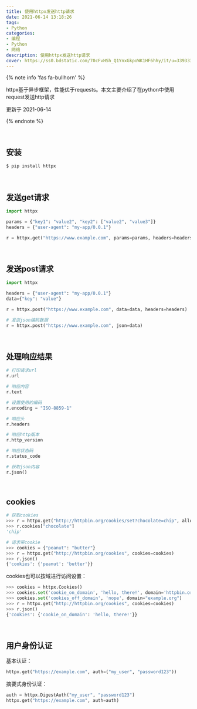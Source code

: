 ```yaml
---
title: 使用httpx发送http请求
date: 2021-06-14 13:18:26
tags:
- Python
categories:
- 编程
- Python
- 网络
description: 使用httpx发送http请求
cover: https://ss0.bdstatic.com/70cFvHSh_Q1YnxGkpoWK1HF6hhy/it/u=3393331488,2909864782&fm=26&gp=0.jpg
---
```




{% note info 'fas fa-bullhorn' %}

httpx基于异步框架，性能优于requests。本文主要介绍了在python中使用request发送http请求

更新于 2021-06-14

{% endnote %}

<br>



## 安装

```bash
$ pip install httpx
```



<br>



## 发送get请求

```python
import httpx

params = {"key1": "value2", "key2": ["value2", "value3"]}
headers = {"user-agent": "my-app/0.0.1"}

r = httpx.get("https://www.example.com", params=params, headers=headers)
```



<br>



## 发送post请求

```python
import httpx

headers = {"user-agent": "my-app/0.0.1"}
data={"key": "value"}

r = httpx.post("https://www.example.com", data=data, headers=headers)

# 发送json编码数据
r = httpx.post("https://www.example.com", json=data)
```



<br>



## 处理响应结果

```python
# 打印请求url
r.url

# 响应内容
r.text

# 设置使用的编码
r.encoding = "ISO-8859-1"

# 响应头
r.headers

# 响应http版本
r.http_version

# 响应状态码
r.status_code

# 获取json内容
r.json()
```



<br>



## cookies

```python
# 获取cookies
>>> r = httpx.get("http://httpbin.org/cookies/set?chocolate=chip", allow_redirects=False)
>>> r.cookies["chocolate"]
'chip'

# 请求带cookie
>>> cookies = {"peanut": "butter"}
>>> r = httpx.get("http://httpbin.org/cookies", cookies=cookies)
>>> r.json()
{'cookies': {'peanut': 'butter'}}
```



cookies也可以按域进行访问设置：

```python
>>> cookies = httpx.Cookies()
>>> cookies.set('cookie_on_domain', 'hello, there!', domain='httpbin.org')
>>> cookies.set('cookies_off_domain', 'nope', domain="example.org")
>>> r = httpx.get("http://httpbin.org/cookies", cookies=cookies)
>>> r.json()
{'cookies': {'cookie_on_domain': 'hello, there!'}}
```



<br>



## 用户身份认证

基本认证：

```python
httpx.get("https://example.com", auth=("my_user", "password123"))
```



摘要式身份认证：

```python
auth = httpx.DigestAuth("my_user", "password123")
httpx.get("https://example.com", auth=auth)
```

